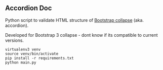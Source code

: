 ## Accordion Doc

Python script to validate HTML structure of [Bootstrap collapse](https://getbootstrap.com/docs/4.3/components/collapse/) (aka. accordion).

Developed for Bootstrap 3 collapse - dont know if its compatible to current versions.

```
virtualenv3 venv
source venv/bin/activate
pip install -r requirements.txt
python main.py
```
